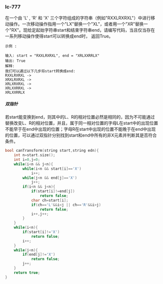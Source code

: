 ### lc-777

在一个由 'L' , 'R' 和 'X' 三个字符组成的字符串（例如"RXXLRXRXL"）中进行移动操作。一次移动操作指用一个"LX"替换一个"XL"，或者用一个"XR"替换一个"RX"。现给定起始字符串start和结束字符串end，请编写代码，当且仅当存在一系列移动操作使得start可以转换成end时， 返回True。



```
示例 :

输入: start = "RXXLRXRXL", end = "XRLXXRRLX"
输出: True
解释:
我们可以通过以下几步将start转换成end:
RXXLRXRXL ->
XRXLRXRXL ->
XRLXRXRXL ->
XRLXXRRXL ->
XRLXXRRLX
```



##### 双指针

若start能变换到end，则其中的L、R的相对位置必然是相同的，因为不可能通过替换改变L、R的相对位置，并且，属于同一相对位置的字母L在start中的出现位置不能早于在end中出现的位置；字母R在start中出现的位置不能晚于在end中出现的位置，可以通过双指针分别找到start和end中所有的非X元素并判断其是否符合条件。



```c++
bool canTransform(string start,string edn){
	int n=start.size();
	int i=0,j=0;
	while(i<n && j<n){
		while(i<n && start[i]=='X')
			i++;
		while(j<n && end[j]=='X')
			j++;
		if(i<n && j<n){
			if(start[i]!=end[j])
				return false;
			char ch=start[i];
			if(ch=='L'&&i<j || ch=='R'&&i>j)
				return false;
			i++,j++;
		}
	}
	while(i<n){
		if(start[i]!='X')
			return false;
		i++;
	}
	while(j<n){
		if(end[j]!='X')
			return false;
		j++;
	}
	return true;
}
```

